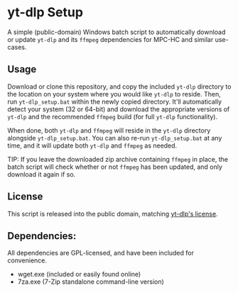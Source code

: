 # yt-dlp Setup
A simple (public-domain) Windows batch script to automatically download or update `yt-dlp` and its `ffmpeg` dependencies for MPC-HC and similar use-cases.
## Usage
Download or clone this repository, and copy the included `yt-dlp` directory to the location on your system where you would like `yt-dlp` to reside. Then, run `yt-dlp_setup.bat` within the newly copied directory. It'll automatically detect your system (32 or 64-bit) and download the appropriate versions of `yt-dlp` and the recommended `ffmpeg` build (for full `yt-dlp` functionality).

When done, both `yt-dlp` and `ffmpeg` will reside in the `yt-dlp` directory alongside `yt-dlp_setup.bat`. You can also re-run `yt-dlp_setup.bat` at any time, and it will update both `yt-dlp` and `ffmpeg` as needed.

TIP: If you leave the downloaded zip archive containing `ffmpeg` in place, the batch script will check whether or not `ffmpeg` has been updated, and only download it again if so.
## License
This script is released into the public domain, matching [yt-dlp's license](https://github.com/yt-dlp/yt-dlp/blob/master/LICENSE).
## Dependencies:
All dependencies are GPL-licensed, and have been included for convenience.
- wget.exe (included or easily found online)
- 7za.exe (7-Zip standalone command-line version)